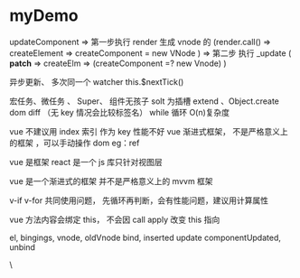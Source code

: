# myDemo

updateComponent => 第一步执行 render 生成 vnode 的 (render.call() => createElement => createComponent = new VNode ) => 第二步 执行 \_update ( **patch** => createElm => (createComponent =? new Vnode) )

异步更新、 多次同一个 watcher this.\$nextTick()

宏任务、微任务 、 Super、 组件无孩子 solt 为插槽 extend 、Object.create dom diff （无 key 情况会比较标签名） while 循环 O(n)复杂度

vue 不建议用 index 索引 作为 key 性能不好 vue 渐进式框架， 不是严格意义上的框架 ，可以手动操作 dom eg：ref

vue 是框架 react 是一个 js 库只针对视图层

vue 是一个渐进式的框架 并不是严格意义上的 mvvm 框架

v-if v-for 共同使用问题， 先循环再判断，会有性能问题，建议用计算属性

vue 方法内容会绑定 this， 不会因 call apply 改变 this 指向


el, bingings, vnode, oldVnode   bind, inserted  update componentUpdated, unbind

\

